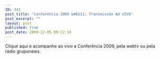 ```yaml
---
ID: 441
post_title: 'Conferência 2009 &#8211; Transmissão AO VIVO'
post_excerpt: ""
layout: post
published: true
post_date: 2009-12-05 00:22:34
---
```

Clique aqui e acompanhe ao vivo a Conferência 2009, pela webtv ou pela rádio gruponews.